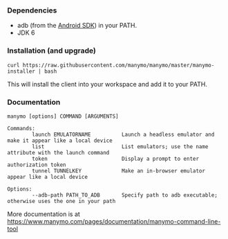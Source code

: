 ### Dependencies

 * adb (from the [Android SDK](http://developer.android.com/sdk)) in your PATH.
 * JDK 6

### Installation (and upgrade)
 
```
curl https://raw.githubusercontent.com/manymo/manymo/master/manymo-installer | bash
```

This will install the client into your workspace and add it to your PATH. 

### Documentation

```
manymo [options] COMMAND [ARGUMENTS]

Commands:
        launch EMULATORNAME          Launch a headless emulator and make it appear like a local device
        list                         List emulators; use the name attribute with the launch command
        token                        Display a prompt to enter authorization token
        tunnel TUNNELKEY             Make an in-browser emulator appear like a local device

Options:
        --adb-path PATH_TO_ADB       Specify path to adb executable; otherwise uses the one in your path
```

More documentation is at https://www.manymo.com/pages/documentation/manymo-command-line-tool
